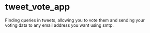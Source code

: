 # tweet_vote_app
Finding queries in tweets, allowing you to vote them and sending your voting data to any email address you want using smtp.
